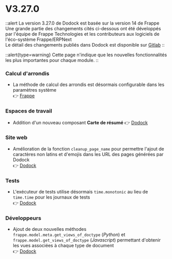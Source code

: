 # V3.27.0

::alert
La version 3.27.0 de Dodock est basée sur la version 14 de Frappe  
Une grande partie des changements cités ci-dessous ont été développés par l'équipe de Frappe Technologies et les contributeurs aux logiciels de l'éco-système Frappe/ERPNext  
Le détail des changements publiés dans Dodock est disponible sur [Gitlab](https://gitlab.com/dokos/dodock/-/releases/v3.27.0)
::

::alert{type=warning}
Cette page n'indique que les nouvelles fonctionnalités les plus importantes pour chaque module.
::


### Calcul d'arrondis

- La méthode de calcul des arrondis est désormais configurable dans les paramètres système  
:point_right: [Frappe](https://github.com/frappe/frappe/pull/20258)


### Espaces de travail

- Addition d'un nouveau composant **Carte de résumé**
:point_right: [Dodock](https://gitlab.com/dokos/dodock/-/merge_requests/94)


### Site web

- Amélioration de la fonction `cleanup_page_name` pour permettre l'ajout de caractères non latins et d'emojis dans les URL des pages générées par Dodock  
:point_right: [Dodock](https://gitlab.com/dokos/dodock/-/merge_requests/93)


### Tests

- L'exécuteur de tests utilise désormais `time.monotonic` au lieu de `time.time` pour les journaux de tests  
:point_right: [Dodock](https://gitlab.com/dokos/dodock/-/merge_requests/92)


### Développeurs

- Ajout de deux nouvelles méthodes `frappe.model.meta.get_views_of_doctype` (*Python*) et `frappe.model.get_views_of_doctype` (*Javascript*) permettant d'obtenir les vues associées à chaque type de document  
:point_right: [Dodock](https://gitlab.com/dokos/dodock/-/merge_requests/94)